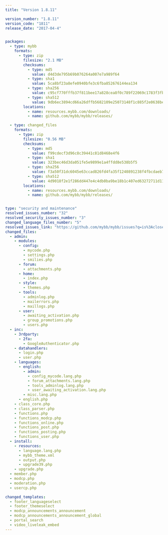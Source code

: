 ```yaml
---
title: "Version 1.8.11"

version_number: "1.8.11"
version_code: "1811"
release_date: "2017-04-4"


packages:
  - type: mybb
    formats:
      - type: zip
        filesize: "2.1 MB"
        checksums:
          - type: md5
            value: d4d3de795b69b076264a007e7a989f64
          - type: sha1
            value: 5ca8bf23a8efe0940bfe3c6fba852676144ea134
          - type: sha256
            value: c95cf770fffb37f811bee17a828cea8f0c789f22069c1783f3fb6f567fa7ca43
          - type: sha512
            value: 9db6ec3894cd66a26dffb5682109e25073148f1c885f2e0638be8c7d95eb2ba5e16db6dc66087431e919d849acdb7c2c11c95e247e99f6f8f44bcc19fe721015
        locations:
          - name: resources.mybb.com/downloads/
          - name: github.com/mybb/mybb/releases/

  - type: changed_files
    formats:
      - type: zip
        filesize: "0.56 MB"
        checksums:
          - type: md5
            value: f99cdecf3d96c8c39441c81d8468e4f6
          - type: sha1
            value: 323bec46d3da051fe5e9899e1a4ffdd8e538b5f5
          - type: sha256
            value: f3a50f31dc6045e63ccad826fd4fa35f1240891238f4fbcdaeb724835cd58f4d
          - type: sha512
            value: 4d9018f2e1f286dd447e4c4db0ba9be18b1c407ed63272711d11deb6a09d7e301967917d465e368d8ebdd046cc0c7c5a23308b8ed72f8d5f9e9307ba6a81f8e3
        locations:
          - name: resources.mybb.com/downloads/
          - name: github.com/mybb/mybb/releases/


type: "security and maintenance"
resolved_issues_number: "32"
resolved_security_issues_number: "3"
changed_language_files_number: "5"
resolved_issues_link: "https://github.com/mybb/mybb/issues?q=is%3Aclosed+milestone%3A1.8.11"
changed_files:
  - admin:
    - modules:
      - config:
        - mycode.php
        - settings.php
        - smilies.php
      - forum:
        - attachments.php
      - home:
        - index.php
      - style:
        - themes.php
      - tools:
        - adminlog.php
        - mailerrors.php
        - maillogs.php
      - user:
        - awaiting_activation.php
        - group_promotions.php
        - users.php
  - inc:
    - 3rdparty:
      - 2fa:
        - GoogleAuthenticator.php
    - datahandlers:
      - login.php
      - user.php
    - languages:
      - english:
        - admin:
          - config_mycode.lang.php
          - forum_attachments.lang.php
          - tools_adminlog.lang.php
          - user_awaiting_activation.lang.php
        - misc.lang.php
      - english.php
    - class_core.php
    - class_parser.php
    - functions.php
    - functions_modcp.php
    - functions_online.php
    - functions_post.php
    - functions_posting.php
    - functions_user.php
  - install:
    - resources:
      - language.lang.php
      - mybb_theme.xml
      - output.php
      - upgrade39.php
    - upgrade.php
  - member.php
  - modcp.php
  - moderation.php
  - usercp.php

changed_templates:
  - footer_languageselect
  - footer_themeselect
  - modcp_announcements_announcement
  - modcp_announcements_announcement_global
  - portal_search
  - video_liveleak_embed
---
```

